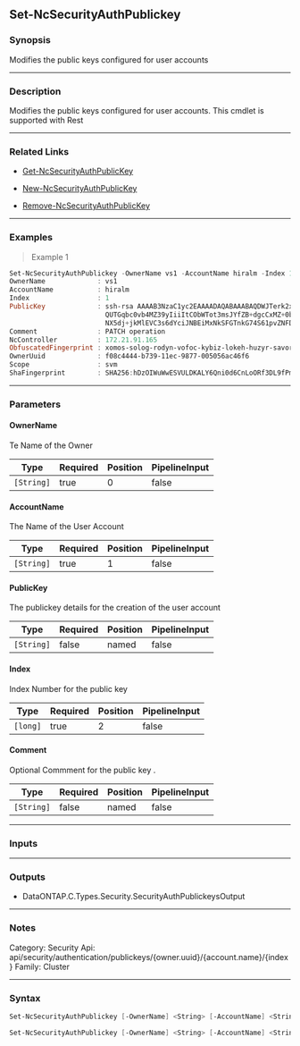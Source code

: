 Set-NcSecurityAuthPublickey
---------------------------

### Synopsis
Modifies the public keys configured for user accounts

---

### Description

Modifies the public keys configured for user accounts. This cmdlet is supported with Rest

---

### Related Links
* [Get-NcSecurityAuthPublicKey](Get-NcSecurityAuthPublicKey)

* [New-NcSecurityAuthPublicKey](New-NcSecurityAuthPublicKey)

* [Remove-NcSecurityAuthPublicKey](Remove-NcSecurityAuthPublicKey)

---

### Examples
> Example 1

```PowerShell
Set-NcSecurityAuthPublickey -OwnerName vs1 -AccountName hiralm -Index 1 -PublicKey "ssh-rsa AAAAB3NzaC1yc2EAAAADAQABAAABAQDWJTerk2xXi3Lkrqrm6Q67aNmNDNKgpezwzl9Ap+DxtMxmocHC52CuwEcJjIUe121uAi0myscaJmC5Y0BzSnYuwcJ3/82kconFUwtK0h6QUTGqbc0vb4MZ39yIiiItCObWTot3msJYfZB+dgcCxMZ+0bl9YwZXrWMWP6XDJw/ai/EfWTZHC7e8Xe1mfp+C0cGMhlxRvgfeGjhZqU85DBfdGD5Tu/67vD13Q+817Jf8iBxgrEFiqirnkWNX5dj+jkMlEVC3s6dYciJNBEiMxNkSFGTnkG74S61pvZNFD6mSznV/28hl3zSjwWiuacsP3Be1ydeG8nEcCRN5Ap7vMdVd" -Comment "PATCH operation"
OwnerName             : vs1
AccountName           : hiralm
Index                 : 1
PublicKey             : ssh-rsa AAAAB3NzaC1yc2EAAAADAQABAAABAQDWJTerk2xXi3Lkrqrm6Q67aNmNDNKgpezwzl9Ap+DxtMxmocHC52CuwEcJjIUe121uAi0myscaJmC5Y0BzSnYuwcJ3/82kconFUwtK0h6
                        QUTGqbc0vb4MZ39yIiiItCObWTot3msJYfZB+dgcCxMZ+0bl9YwZXrWMWP6XDJw/ai/EfWTZHC7e8Xe1mfp+C0cGMhlxRvgfeGjhZqU85DBfdGD5Tu/67vD13Q+817Jf8iBxgrEFiqirnkW
                        NX5dj+jkMlEVC3s6dYciJNBEiMxNkSFGTnkG74S61pvZNFD6mSznV/28hl3zSjwWiuacsP3Be1ydeG8nEcCRN5Ap7vMdVd
Comment               : PATCH operation
NcController          : 172.21.91.165
ObfuscatedFingerprint : xomos-solog-rodyn-vofoc-kybiz-lokeh-huzyr-savor-salas-hobig-texox
OwnerUuid             : f08c4444-b739-11ec-9877-005056ac46f6
Scope                 : svm
ShaFingerprint        : SHA256:hDzOIWuWwESVULDKALY6Qni0d6CnLoORf3DL9fPmE6w

```

---

### Parameters
#### **OwnerName**
Te Name of the Owner

|Type      |Required|Position|PipelineInput|
|----------|--------|--------|-------------|
|`[String]`|true    |0       |false        |

#### **AccountName**
The Name of the User Account

|Type      |Required|Position|PipelineInput|
|----------|--------|--------|-------------|
|`[String]`|true    |1       |false        |

#### **PublicKey**
The publickey details for the creation of the user account

|Type      |Required|Position|PipelineInput|
|----------|--------|--------|-------------|
|`[String]`|false   |named   |false        |

#### **Index**
Index Number for the public key

|Type    |Required|Position|PipelineInput|
|--------|--------|--------|-------------|
|`[long]`|true    |2       |false        |

#### **Comment**
Optional Commment for the public key .

|Type      |Required|Position|PipelineInput|
|----------|--------|--------|-------------|
|`[String]`|false   |named   |false        |

---

### Inputs

---

### Outputs
* DataONTAP.C.Types.Security.SecurityAuthPublickeysOutput

---

### Notes
Category: Security
Api: api/security/authentication/publickeys/{owner.uuid}/{account.name}/{index}
Family: Cluster

---

### Syntax
```PowerShell
Set-NcSecurityAuthPublickey [-OwnerName] <String> [-AccountName] <String> [-PublicKey <String>] [-Index] <long> [-Comment <String>] [<CommonParameters>]
```
```PowerShell
Set-NcSecurityAuthPublickey [-OwnerName] <String> [-AccountName] <String> [-Index] <long> [<CommonParameters>]
```
